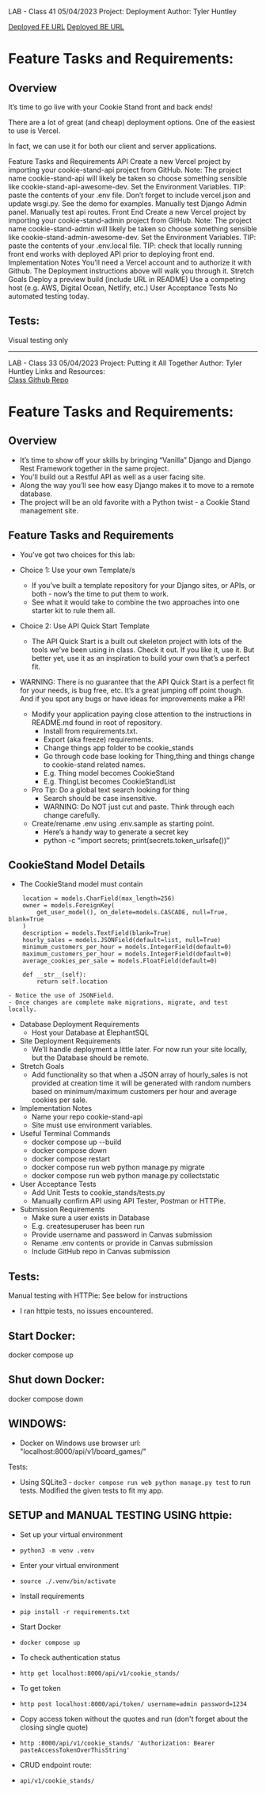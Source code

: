 LAB - Class 41
05/04/2023
Project: Deployment
Author: Tyler Huntley

[Deployed FE URL](https://cookie-stand-admin2-jet.vercel.app/)
[Deployed BE URL](http://localhost:8000/api/v1/cookie_stands/)

# Feature Tasks and Requirements:
## Overview
It’s time to go live with your Cookie Stand front and back ends!

There are a lot of great (and cheap) deployment options. One of the easiest to use is Vercel.

In fact, we can use it for both our client and server applications.

Feature Tasks and Requirements
API
Create a new Vercel project by importing your cookie-stand-api project from GitHub.
Note: The project name cookie-stand-api will likely be taken so choose something sensible like cookie-stand-api-awesome-dev.
Set the Environment Variables.
TIP: paste the contents of your .env file.
Don’t forget to include vercel.json and update wsgi.py. See the demo for examples.
Manually test Django Admin panel.
Manually test api routes.
Front End
Create a new Vercel project by importing your cookie-stand-admin project from GitHub.
Note: The project name cookie-stand-admin will likely be taken so choose something sensible like cookie-stand-admin-awesome-dev.
Set the Environment Variables.
TIP: paste the contents of your .env.local file.
TIP: check that locally running front end works with deployed API prior to deploying front end.
Implementation Notes
You’ll need a Vercel account and to authorize it with Github.
The Deployment instructions above will walk you through it.
Stretch Goals
Deploy a preview build (include URL in README)
Use a competing host (e.g. AWS, Digital Ocean, Netlify, etc.)
User Acceptance Tests
No automated testing today.


## Tests:

Visual testing only  
  
-------------------------------------------------------------------------------------------  
  
LAB - Class 33
05/04/2023
Project: Putting it All Together
Author: Tyler Huntley
Links and Resources:  
[Class Github Repo](https://github.com/codefellows/seattle-code-python-401d21)

# Feature Tasks and Requirements:
## Overview
- It’s time to show off your skills by bringing “Vanilla” Django and Django Rest Framework together in the same project.
- You’ll build out a Restful API as well as a user facing site.
- Along the way you’ll see how easy Django makes it to move to a remote database.
- The project will be an old favorite with a Python twist - a Cookie Stand management site.

## Feature Tasks and Requirements
- You’ve got two choices for this lab:
- Choice 1: Use your own Template/s
  - If you’ve built a template repository for your Django sites, or APIs, or both - now’s the time to put them to work.
  - See what it would take to combine the two approaches into one starter kit to rule them all.
- Choice 2: Use API Quick Start Template
  - The API Quick Start is a built out skeleton project with lots of the tools we’ve been using in class. Check it out. If you like it, use it. But better yet, use it as an inspiration to build your own that’s a perfect fit.

- WARNING: There is no guarantee that the API Quick Start is a perfect fit for your needs, is bug free, etc. It’s a great jumping off point though. And if you spot any bugs or have ideas for improvements make a PR!

  - Modify your application paying close attention to the instructions in README.md found in root of repository.
    - Install from requirements.txt.
    - Export (aka freeze) requirements.
    - Change things app folder to be cookie_stands
    - Go through code base looking for Thing,thing and things change to cookie-stand related names.
    - E.g. Thing model becomes CookieStand
    - E.g. ThingList becomes CookieStandList
  - Pro Tip: Do a global text search looking for thing
    - Search should be case insensitive.
    - WARNING: Do NOT just cut and paste. Think through each change carefully.
  - Create/rename .env using .env.sample as starting point.
    - Here’s a handy way to generate a secret key
    - python -c “import secrets; print(secrets.token_urlsafe())”

## CookieStand Model Details
- The CookieStand model must contain

```
    location = models.CharField(max_length=256)
    owner = models.ForeignKey(
        get_user_model(), on_delete=models.CASCADE, null=True, blank=True
    )
    description = models.TextField(blank=True)
    hourly_sales = models.JSONField(default=list, null=True)
    minimum_customers_per_hour = models.IntegerField(default=0)
    maximum_customers_per_hour = models.IntegerField(default=0)
    average_cookies_per_sale = models.FloatField(default=0)

    def __str__(self):
        return self.location
```

    - Notice the use of JSONField.
    - Once changes are complete make migrations, migrate, and test locally.
- Database Deployment Requirements
  - Host your Database at ElephantSQL
- Site Deployment Requirements
  - We’ll handle deployment a little later. For now run your site locally, but the Database should be remote.
- Stretch Goals
  - Add functionality so that when a JSON array of hourly_sales is not provided at creation time it will be generated with random numbers based on minimum/maximum customers per hour and average cookies per sale.
- Implementation Notes
  - Name your repo cookie-stand-api
  - Site must use environment variables.
- Useful Terminal Commands
  - docker compose up --build
  - docker compose down
  - docker compose restart
  - docker compose run web python manage.py migrate
  - docker compose run web python manage.py collectstatic
- User Acceptance Tests
  - Add Unit Tests to cookie_stands/tests.py
  - Manually confirm API using API Tester, Postman or HTTPie.
- Submission Requirements
  - Make sure a user exists in Database
  - E.g. createsuperuser has been run
  - Provide username and password in Canvas submission
  - Rename .env contents or provide in Canvas submission
  - Include GitHub repo in Canvas submission

## Tests:

Manual testing with HTTPie: See below for instructions
- I ran httpie tests, no issues encountered.

## Start Docker:
docker compose up

## Shut down Docker:
docker compose down

## WINDOWS:
- Docker on Windows use browser url: "localhost:8000/api/v1/board_games/"

Tests:
- Using SQLite3 - `docker compose run web python manage.py test` to run tests. 
Modified the given tests to fit my app.

## SETUP and MANUAL TESTING USING httpie:

- Set up your virtual environment
- `python3 -m venv .venv`

- Enter your virtual environment
- `source ./.venv/bin/activate`

- Install requirements
- `pip install -r requirements.txt`

- Start Docker
- `docker compose up`

- To check authentication status
- `http get localhost:8000/api/v1/cookie_stands/`

- To get token
- `http post localhost:8000/api/token/ username=admin password=1234`

- Copy access token without the quotes and run (don't forget about the closing single quote)
- `http :8000/api/v1/cookie_stands/ 'Authorization: Bearer pasteAccessTokenOverThisString'`

- CRUD endpoint route:
- `api/v1/cookie_stands/`
